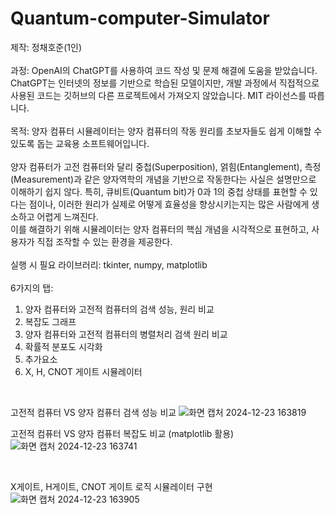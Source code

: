 # Quantum-computer-Simulator
제작: 정채호준(1인)
<br>
<br>
과정: OpenAI의 ChatGPT를 사용하여 코드 작성 및 문제 해결에 도움을 받았습니다. ChatGPT는 인터넷의 정보를 기반으로 학습된 모델이지만, 개발 과정에서 직접적으로 사용된 코드는 깃허브의 다른 프로젝트에서 가져오지 않았습니다. MIT 라이선스를 따릅니다.
<br>
<br>
목적: 양자 컴퓨터 시뮬레이터는 양자 컴퓨터의 작동 원리를 초보자들도 쉽게 이해할 수 있도록 돕는 교육용 소프트웨어입니다.
<br>
<br>
양자 컴퓨터가 고전 컴퓨터와 달리 중첩(Superposition), 얽힘(Entanglement), 측정(Measurement)과 같은 양자역학의 개념을 기반으로 작동한다는 사실은 설명만으로 이해하기 쉽지 않다. 특히, 큐비트(Quantum bit)가 0과 1의 중첩 상태를 표현할 수 있다는 점이나, 이러한 원리가 실제로 어떻게 효율성을 향상시키는지는 많은 사람에게 생소하고 어렵게 느껴진다.
<br>
이를 해결하기 위해 시뮬레이터는 양자 컴퓨터의 핵심 개념을 시각적으로 표현하고, 사용자가 직접 조작할 수 있는 환경을 제공한다.
<br>
<br>
실행 시 필요 라이브러리: tkinter, numpy, matplotlib
<br>
<br>
6가지의 탭: 
<br>
1. 양자 컴퓨터와 고전적 컴퓨터의 검색 성능, 원리 비교
2. 복잡도 그래프
3. 양자 컴퓨터와 고전적 컴퓨터의 병렬처리 검색 원리 비교
4. 확률적 분포도 시각화
5. 추가요소
6. X, H, CNOT 게이트 시뮬레이터
<br>

고전적 컴퓨터 VS 양자 컴퓨터 검색 성능 비교
![화면 캡처 2024-12-23 163819](https://github.com/user-attachments/assets/60299728-34a7-4c34-abb0-301fec04ebfa)


고전적 컴퓨터 VS 양자 컴퓨터 복잡도 비교 (matplotlib 활용)
![화면 캡처 2024-12-23 163741](https://github.com/user-attachments/assets/d19fc2aa-1362-4abc-b0f2-fa69cdc78cab)

<br>

X게이트, H게이트, CNOT 게이트 로직 시뮬레이터 구현
![화면 캡처 2024-12-23 163905](https://github.com/user-attachments/assets/f45efc54-aea2-49bc-909d-04f04e23ca7e)
